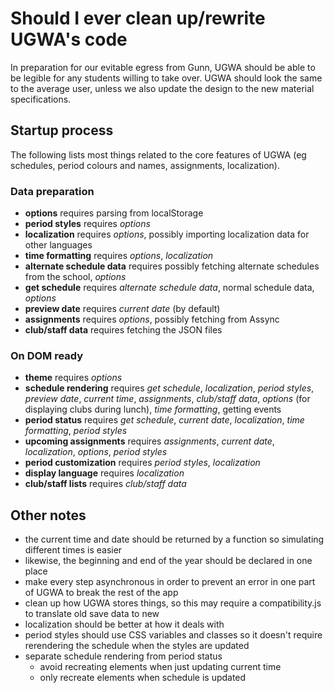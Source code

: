 # Should I ever clean up/rewrite UGWA's code

In preparation for our evitable egress from Gunn, UGWA should be able to be legible for any students willing to take over. UGWA should look the same to the average user, unless we also update the design to the new material specifications.

## Startup process

The following lists most things related to the core features of UGWA (eg schedules, period colours and names, assignments, localization).

### Data preparation

- **options** requires parsing from localStorage
- **period styles** requires *options*
- **localization** requires *options*, possibly importing localization data for other languages
- **time formatting** requires *options*, *localization*
- **alternate schedule data** requires possibly fetching alternate schedules from the school, *options*
- **get schedule** requires *alternate schedule data*, normal schedule data, *options*
- **preview date** requires *current date* (by default)
- **assignments** requires *options*, possibly fetching from Assync
- **club/staff data** requires fetching the JSON files

### On DOM ready

- **theme** requires *options*
- **schedule rendering** requires *get schedule*, *localization*, *period styles*, *preview date*, *current time*, *assignments*, *club/staff data*, *options* (for displaying clubs during lunch), *time formatting*, getting events
- **period status** requires *get schedule*, *current date*, *localization*, *time formatting*, *period styles*
- **upcoming assignments** requires *assignments*, *current date*, *localization*, *options*, *period styles*
- **period customization** requires *period styles*, *localization*
- **display language** requires *localization*
- **club/staff lists** requires *club/staff data*

## Other notes

- the current time and date should be returned by a function so simulating different times is easier
- likewise, the beginning and end of the year should be declared in one place
- make every step asynchronous in order to prevent an error in one part of UGWA to break the rest of the app
- clean up how UGWA stores things, so this may require a compatibility.js to translate old save data to new
- localization should be better at how it deals with
- period styles should use CSS variables and classes so it doesn't require rerendering the schedule when the styles are updated
- separate schedule rendering from period status
  - avoid recreating elements when just updating current time
  - only recreate elements when schedule is updated
